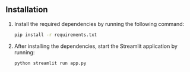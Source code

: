 ## Installation

1. Install the required dependencies by running the following command:
    ```bash
    pip install -r requirements.txt
    ```
2. After installing the dependencies, start the Streamlit application by running:
    ```bash
    python streamlit run app.py
    ```

